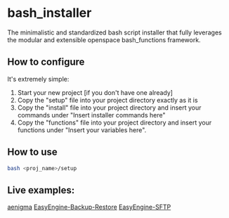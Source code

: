 # bash_installer
The minimalistic and standardized bash script installer that fully leverages the modular and extensible openspace bash_functions framework.

## How to configure

It's extremely simple:

1. Start your new project [if you don't have one already]
2. Copy the "setup" file into your project directory exactly as it is
3. Copy the "install" file into your project directory and insert your commands under "Insert installer commands here"
4. Copy the "functions" file into your project directory and insert your functions under "Insert your variables here".

## How to use

```bash
bash <proj_name>/setup
```

## Live examples:

[aenigma](https://github.com/openspace42/aenigma)
[EasyEngine-Backup-Restore](https://github.com/openspace42/EasyEngine-Backup-Restore)
[EasyEngine-SFTP](https://github.com/openspace42/EasyEngine-SFTP)
